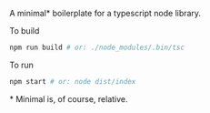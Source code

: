 A minimal* boilerplate for a typescript node library.

To build

```sh
npm run build # or: ./node_modules/.bin/tsc
```

To run

```sh
npm start # or: node dist/index
```

\* Minimal is, of course, relative.
